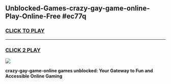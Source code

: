 
## Unblocked-Games-crazy-gay-game-online-Play-Online-Free #ec77q
<h3>
<a href="https://us.freeplayer.one?title=crazy-gay-game-online&ref=10M">CLICK TO PLAY</a></h3>
<hr>

<h3>
<a href="https://us.freeplayer.one?title=crazy-gay-game-online&ref=10M">CLICK 2 PLAY</a>
  
</h3>

<a href="https://us.freeplayer.one?title=crazy-gay-game-online&ref=10M"><img src="https://clearcache.store/games.png"></a>


**crazy-gay-game-online games unblocked: Your Gateway to Fun and Accessible Online Gaming**

